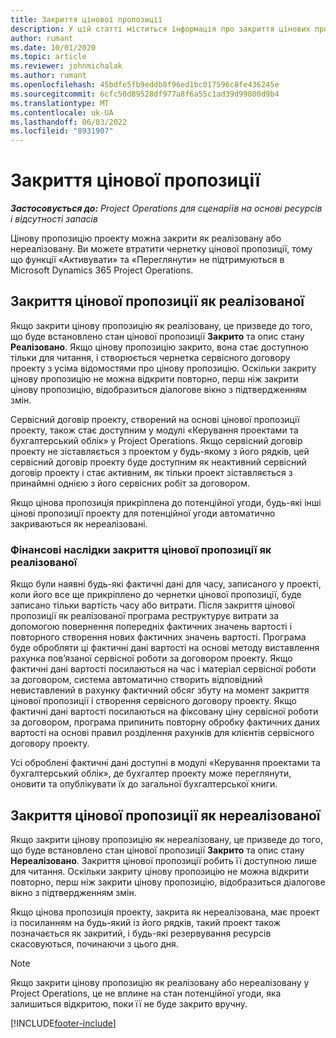 ```yaml
---
title: Закриття цінової пропозиції
description: У цій статті міститься інформація про закриття цінових пропозицій у Project Operations.
author: rumant
ms.date: 10/01/2020
ms.topic: article
ms.reviewer: johnmichalak
ms.author: rumant
ms.openlocfilehash: 45bdfe5fb9eddb8f96ed1bc017596c8fe436245e
ms.sourcegitcommit: 6cfc50d89528df977a8f6a55c1ad39d99800d9b4
ms.translationtype: MT
ms.contentlocale: uk-UA
ms.lasthandoff: 06/03/2022
ms.locfileid: "8931907"
---
```

# <a name="close-a-quote"></a>Закриття цінової пропозиції

_**Застосовується до:** Project Operations для сценаріїв на основі ресурсів і відсутності запасів_

Цінову пропозицію проекту можна закрити як реалізовану або нереалізовану. Ви можете втратити чернетку цінової пропозиції, тому що функції «Активувати» та «Переглянути» не підтримуються в Microsoft Dynamics 365 Project Operations.

## <a name="close-a-quote-as-won"></a>Закриття цінової пропозиції як реалізованої

Якщо закрити цінову пропозицію як реалізовану, це призведе до того, що буде встановлено стан цінової пропозиції **Закрито** та опис стану **Реалізовано**. Якщо цінову пропозицію закрито, вона стає доступною тільки для читання, і створюється чернетка сервісного договору проекту з усіма відомостями про цінову пропозицію. Оскільки закриту цінову пропозицію не можна відкрити повторно, перш ніж закрити цінову пропозицію, відобразиться діалогове вікно з підтвердженням змін.

Сервісний договір проекту, створений на основі цінової пропозиції проекту, також стає доступним у модулі «Керування проектами та бухгалтерський облік» у Project Operations. Якщо сервісний договір проекту не зіставляється з проектом у будь-якому з його рядків, цей сервісний договір проекту буде доступним як неактивний сервісний договір проекту і стає активним, як тільки проект зіставляється з принаймні однією з його сервісних робіт за договором.

Якщо цінова пропозиція прикріплена до потенційної угоди, будь-які інші цінові пропозиції проекту для потенційної угоди автоматично закриваються як нереалізовані.

### <a name="financial-impact-of-closing-a-quote-as-won"></a>Фінансові наслідки закриття цінової пропозиції як реалізованої

Якщо були наявні будь-які фактичні дані для часу, записаного у проекті, коли його все ще прикріплено до чернетки цінової пропозиції, буде записано тільки вартість часу або витрати. Після закриття цінової пропозиції як реалізованої програма реструктурує витрати за допомогою повернення попередніх фактичних значень вартості і повторного створення нових фактичних значень вартості. Програма буде обробляти ці фактичні дані вартості на основі методу виставлення рахунка пов’язаної сервісної роботи за договором проекту. Якщо фактичні дані вартості посилаються на час і матеріал сервісної роботи за договором, система автоматично створить відповідний невиставлений в рахунку фактичний обсяг збуту на момент закриття цінової пропозиції і створення сервісного договору проекту. Якщо фактичні дані вартості посилаються на фіксовану ціну сервісної роботи за договором, програма припинить повторну обробку фактичних даних вартості на основі правил розділення рахунків для клієнтів сервісного договору проекту.

Усі оброблені фактичні дані доступні в модулі «Керування проектами та бухгалтерський облік», де бухгалтер проекту може переглянути, оновити та опублікувати їх до загальної бухгалтерської книги. 

## <a name="close-a-quote-as-lost"></a>Закриття цінової пропозиції як нереалізованої

Якщо закрити цінову пропозицію як нереалізовану, це призведе до того, що буде встановлено стан цінової пропозиції **Закрито** та опис стану **Нереалізовано**. Закриття цінової пропозиції робить її доступною лише для читання. Оскільки закриту цінову пропозицію не можна відкрити повторно, перш ніж закрити цінову пропозицію, відобразиться діалогове вікно з підтвердженням змін.

Якщо цінова пропозиція проекту, закрита як нереалізована, має проект із посиланням на будь-який із його рядків, такий проект також позначається як закритий, і будь-які резервування ресурсів скасовуються, починаючи з цього дня.

> [!NOTE]
> Якщо закрити цінову пропозицію як реалізовану або нереалізовану у Project Operations, це не вплине на стан потенційної угоди, яка залишиться відкритою, поки її не буде закрито вручну.


[!INCLUDE[footer-include](../includes/footer-banner.md)]
